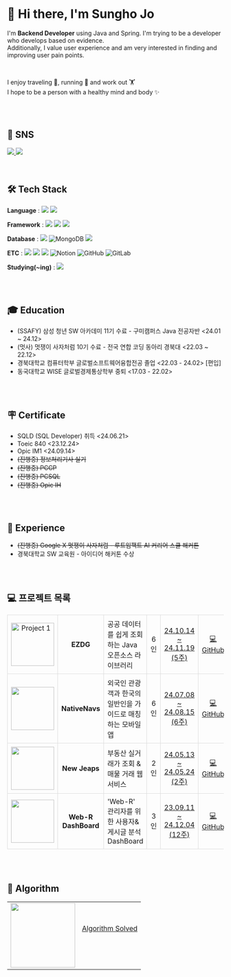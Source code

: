 # 👋 Hi there, I'm Sungho Jo  
I'm **Backend Developer** using Java and Spring. I'm trying to be a developer who develops based on evidence. <br>
Additionally, I value user experience and am very interested in finding and improving user pain points. <br>

<br>

I enjoy traveling 🚎, running 🏃 and work out 🏋 <br>
I hope to be a person with a healthy mind and body ✨ 

<br>
<br>

## 🤙 SNS
<a href="mailto:eoblue23@naver.com">
  <img src="https://img.shields.io/badge/Email-03C75A?style=flat&logo=naver&logoColor=white" />
</a>
<a href="https://velog.io/@eoblue23/posts">
  <img src="https://img.shields.io/badge/Blog-20C997?style=flat&logo=Velog&logoColor=white" />
</a>

<br>
<br>
<br>

## 🛠 Tech Stack

<b>Language</b> : 
<img src="https://img.shields.io/badge/Java-007396?style=flat&logo=OpenJDK&logoColor=white"/>
<img src="https://img.shields.io/badge/Python-3776AB?style=flat&logo=Python&logoColor=white" /> 

<b>Framework</b> :
<img src="https://img.shields.io/badge/Spring Boot-6DB33F?style=flat&logo=Spring Boot&logoColor=white">
<img src="https://img.shields.io/badge/Django-092E20?style=flat&logo=Django&logoColor=white">
<img src="https://img.shields.io/badge/Flask-000000?style=flat&logo=Flask&logoColor=white">

<b>Database</b> : 
<img src="https://img.shields.io/badge/MySQL-4479A1?style=flat&logo=MySQL&logoColor=white">
<img src="https://img.shields.io/badge/MongoDB-47A248?style=flat-square&logo=MongoDB&logoColor=white" alt="MongoDB"/>
<img src="https://img.shields.io/badge/Redis-DC382D?style=flat-square&logo=Redis&logoColor=white"> 

<b>ETC</b> :
<img src="https://img.shields.io/badge/Amazon AWS-232F3E?style=flat-square&logo=amazonwebservices&logoColor=white"> 
<img src="https://img.shields.io/badge/Apache JMeter-D22128?style=flat-square&logo=Apache JMeter&logoColor=white"> 
<img src="https://img.shields.io/badge/Jira-0052CC?style=flat&logo=Jira&logoColor=white">
<img src="https://img.shields.io/badge/Notion-000000?style=flat-square&logo=Notion&logoColor=white" alt="Notion"/>
<img src="https://img.shields.io/badge/GitHub-181717?style=flat-square&logo=GitHub&logoColor=white" alt="GitHub"/>
<img src="https://img.shields.io/badge/GitLab-FCA121?style=flat-square&logo=GitLab&logoColor=white" alt="GitLab"/>

<b>Studying(~ing)</b> :
<img src="https://img.shields.io/badge/Apache Kafka-231F20?style=flat-square&logo=apachekafka&logoColor=white"> 

<br>
<br>

## 🎓 Education

- (SSAFY) 삼성 청년 SW 아카데미 11기 수료 - 구미캠퍼스 Java 전공자반 <24.01 ~ 24.12>
- (멋사) 멋쟁이 사자처럼 10기 수료 - 전국 연합 코딩 동아리 경북대  <22.03 ~ 22.12>
- 경북대학교 컴퓨터학부 글로벌소프트웨어융합전공 졸업 <22.03 - 24.02> [편입]
- 동국대학교 WISE 글로벌경제통상학부 중퇴 <17.03 - 22.02>

<br>
<br>

## 🪧 Certificate

- SQLD (SQL Developer) 취득 <24.06.21>
- Toeic 840 <23.12.24>
- Opic IM1 <24.09.14>
- ~~(진행중) 정보처리기사 실기~~
- ~~(진행중) PCCP~~
- ~~(진행중) PCSQL~~
- ~~(진행중) Opic IH~~

<br>
<br>

## 🏃 Experience
- ~~(진행중) Google X 멋쟁이 사자처럼 - 루트임팩트 AI 커리어 스쿨 해커톤~~
- 경북대학교 SW 교육원 - 아이디어 해커톤 수상 

<br>
<br>


## 💻 프로젝트 목록

<table style="border-collapse: collapse; width: 100%; table-layout: fixed">
  <tbody>
    <tr>
      <td style="border: 1px solid #ddd; padding: 8px; text-align: center">
        <a href="https://github.com/sungholion/EZDG_OpenData" title="Project 1">
          <img
            src="https://github.com/user-attachments/assets/483e5257-1631-4cfe-b440-13c812f0fff7"
            width="100px"
            alt="Project 1"
          />
        </a>
      </td>
      <td style="border: 1px solid #ddd; padding: 8px; text-align: center">
        <b>EZDG</b>
      </td>
      <td style="border: 1px solid #ddd; padding: 8px">
        공공 데이터를 쉽게 조회하는 Java 오픈소스 라이브러리
      </td>
      <td style="border: 1px solid #ddd; padding: 8px; text-align: center">
        6인
      </td>
      <td style="border: 1px solid #ddd; padding: 8px; text-align: center">
        <a href="https://github.com/sungholion/EZDG_OpenData" title="Github">
          24.10.14 ~ 24.11.19 (5주)
        </a>
      </td>
      <td style="border: 1px solid #ddd; padding: 8px; text-align: center">
        <a
          href="https://github.com/sungholion/EZDG_OpenData"
          title="GitHub Repository"
        >
          💻 GitHub
        </a>
      </td>
      <td style="border: 1px solid #ddd; padding: 8px; text-align: center">
        <a
          href="https://www.youtube.com/watch?v=rPCc0XwKETY&ab_channel=%EC%A1%B0%EC%84%B1%ED%98%B8%5B%EA%B5%AC%EB%AF%B8_1%EB%B0%98_D110%5D%ED%8C%80%EC%9B%90"
          title="UCC"
        >
          📽️ Video
        </a>
      </td>
    </tr>
 <tr>
      <td style="border: 1px solid #ddd; padding: 8px; text-align: center">
        <a href="https://github.com/sungholion/NativeNavs" title="Project 1">
          <img
            src="https://github.com/user-attachments/assets/e99aefe1-81eb-4e65-8133-8c01795a9508"
            width="100px"
          />
        </a>
      </td>
      <td style="border: 1px solid #ddd; padding: 8px; text-align: center">
        <b>NativeNavs</b>
      </td>
      <td style="border: 1px solid #ddd; padding: 8px">
        외국인 관광객과 한국의 일반인을 가이드로 매칭하는 모바일 앱
      </td>
      <td style="border: 1px solid #ddd; padding: 8px; text-align: center">
        6인
      </td>
      <td style="border: 1px solid #ddd; padding: 8px; text-align: center">
        <a href="https://github.com/sungholion/NativeNavs" title="Github"
          >24.07.08 ~ 24.08.15 (6주) </a
        >
      </td>
      <td style="border: 1px solid #ddd; padding: 8px; text-align: center">
        <a
          href="https://github.com/sungholion/NativeNavs"
          title="GitHub Repository"
          >💻 GitHub</a
        >
      </td>
      <td style="border: 1px solid #ddd; padding: 8px; text-align: center">
        <a href="https://www.youtube.com/watch?v=nVEs_RKd6A0&ab_channel=%EC%A1%B0%EC%84%B1%ED%98%B8%5B%EA%B5%AC%EB%AF%B8_1%EB%B0%98_D110%5D%ED%8C%80%EC%9B%90" title="UCC">📽️ Video</a>
      </td>
    </tr>

<tr>
      <td style="border: 1px solid #ddd; padding: 8px; text-align: center">
        <a href="https://github.com/sungholion/newJeaps" title="Project 1">
          <img
            src="https://github.com/user-attachments/assets/08b11a17-132e-4adf-a2c7-4f7083b98386"
            width="100px"
          />
        </a>
      </td>
      <td style="border: 1px solid #ddd; padding: 8px; text-align: center">
        <b>New Jeaps</b>
      </td>
      <td style="border: 1px solid #ddd; padding: 8px">
        부동산 실거래가 조회 & 매물 거래 웹 서비스
      </td>
      <td style="border: 1px solid #ddd; padding: 8px; text-align: center">
        2인
      </td>
      <td style="border: 1px solid #ddd; padding: 8px; text-align: center">
        <a href="https://github.com/sungholion/newJeaps" title="Github"
          >24.05.13 ~ 24.05.24 (2주) </a
        >
      </td>
      <td style="border: 1px solid #ddd; padding: 8px; text-align: center">
        <a
          href="https://github.com/sungholion/newJeaps"
          title="GitHub Repository"
          >💻 GitHub</a
        >
      </td>
      <td style="border: 1px solid #ddd; padding: 8px; text-align: center">
        <a href="https://www.youtube.com/watch?v=LjCr70gm_MU&ab_channel=%EC%88%98%ED%8F%89" title="UCC">📽️ Video</a>
      </td>
    </tr>
    </tr>


<tr>
      <td style="border: 1px solid #ddd; padding: 8px; text-align: center">
        <a href="https://github.com/sungholion/Web-R-Dashboard" title="Project 1">
          <img
            src="https://github.com/user-attachments/assets/a1f52712-6c68-4a83-9ce0-f86cc5bbe576"
            width="100px"
          />
        </a>
      </td>
      <td style="border: 1px solid #ddd; padding: 8px; text-align: center">
        <b>Web-R DashBoard</b>
      </td>
      <td style="border: 1px solid #ddd; padding: 8px">
        'Web-R' 관리자를 위한 사용자&게시글 분석 DashBoard
      </td>
      <td style="border: 1px solid #ddd; padding: 8px; text-align: center">
        3인
      </td>
      <td style="border: 1px solid #ddd; padding: 8px; text-align: center">
        <a href="https://github.com/sungholion/Web-R-Dashboard" title="Github"
          >23.09.11 ~ 24.12.04 (12주) </a
        >
      </td>
      <td style="border: 1px solid #ddd; padding: 8px; text-align: center">
        <a
          href="https://github.com/sungholion/Web-R-Dashboard"
          title="GitHub Repository"
          >💻 GitHub</a
        >
      </td>
      <td style="border: 1px solid #ddd; padding: 8px; text-align: center">
        <a href="https://www.youtube.com/watch?v=H1jLMPRVIYk&ab_channel=%EC%95%88%ED%9D%AC%EC%A0%95" title="UCC">📽️ Video</a>
      </td>
    </tr>
    </tr>
    
  </tbody></table>

<br>
<br>

 ## 🧠 Algorithm
<table>
  <tr>
    <td>
      <img src="http://mazassumnida.wtf/api/v2/generate_badge?boj=java_eoblue" height="150">
    </td>
    <td>
      <table style="border-collapse: collapse; width: 100%; table-layout: fixed">
      <a href="https://github.com/sungholion/Algorithm"> Algorithm Solved</a>
      </table>
    </td>
  </tr>
</table>


  
